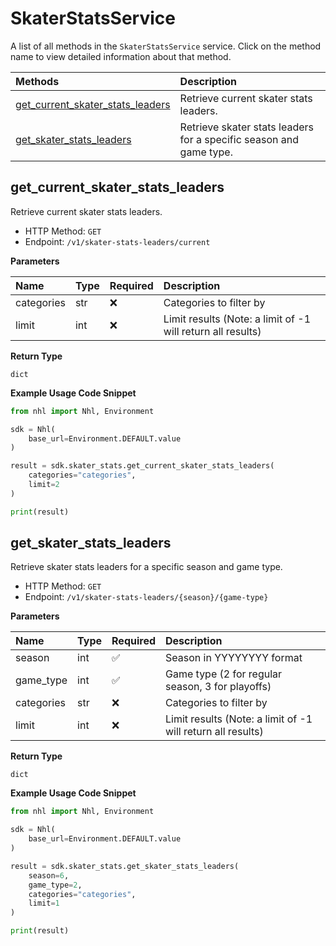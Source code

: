 # SkaterStatsService

A list of all methods in the `SkaterStatsService` service. Click on the method name to view detailed information about that method.

| Methods                                                               | Description                                                        |
| :-------------------------------------------------------------------- | :----------------------------------------------------------------- |
| [get_current_skater_stats_leaders](#get_current_skater_stats_leaders) | Retrieve current skater stats leaders.                             |
| [get_skater_stats_leaders](#get_skater_stats_leaders)                 | Retrieve skater stats leaders for a specific season and game type. |

## get_current_skater_stats_leaders

Retrieve current skater stats leaders.

- HTTP Method: `GET`
- Endpoint: `/v1/skater-stats-leaders/current`

**Parameters**

| Name       | Type | Required | Description                                                 |
| :--------- | :--- | :------- | :---------------------------------------------------------- |
| categories | str  | ❌       | Categories to filter by                                     |
| limit      | int  | ❌       | Limit results (Note: a limit of -1 will return all results) |

**Return Type**

`dict`

**Example Usage Code Snippet**

```python
from nhl import Nhl, Environment

sdk = Nhl(
    base_url=Environment.DEFAULT.value
)

result = sdk.skater_stats.get_current_skater_stats_leaders(
    categories="categories",
    limit=2
)

print(result)
```

## get_skater_stats_leaders

Retrieve skater stats leaders for a specific season and game type.

- HTTP Method: `GET`
- Endpoint: `/v1/skater-stats-leaders/{season}/{game-type}`

**Parameters**

| Name       | Type | Required | Description                                                 |
| :--------- | :--- | :------- | :---------------------------------------------------------- |
| season     | int  | ✅       | Season in YYYYYYYY format                                   |
| game_type  | int  | ✅       | Game type (2 for regular season, 3 for playoffs)            |
| categories | str  | ❌       | Categories to filter by                                     |
| limit      | int  | ❌       | Limit results (Note: a limit of -1 will return all results) |

**Return Type**

`dict`

**Example Usage Code Snippet**

```python
from nhl import Nhl, Environment

sdk = Nhl(
    base_url=Environment.DEFAULT.value
)

result = sdk.skater_stats.get_skater_stats_leaders(
    season=6,
    game_type=2,
    categories="categories",
    limit=1
)

print(result)
```
